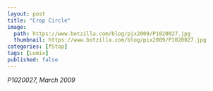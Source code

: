```yaml
---
layout: post
title: "Crop Circle"
image:
  path: https://www.botzilla.com/blog/pix2009/P1020027.jpg
  thumbnail: https://www.botzilla.com/blog/pix2009/P1020027.jpg
categories: [fStop]
tags: [Lumix]
published: false
---
```





<p><i>P1020027, March 2009</i></p>
